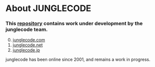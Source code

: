 # About JUNGLECODE

### This [repository](https://github.com/junglecode) contains work under development by the junglecode team. 

0. [junglecode.com](https://junglecode.com)
1. [junglecode.net](https://junglecode.net)
2. [junglecode.jp](https://junglecode.jp)

junglecode has been online since 2001, and remains a work in progress.